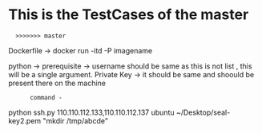 
# This is the TestCases of the master
      >>>>>>> master
Dockerfile -> docker run -itd -P imagename

python -> prerequisite -> username should be same as this is not list , this will be a single argument.
          Private Key -> it should be same and shoould be present there on the machine
          
          command -
python ssh.py 110.110.112.133,110.110.112.137 ubuntu ~/Desktop/seal-key2.pem "mkdir /tmp/abcde"
